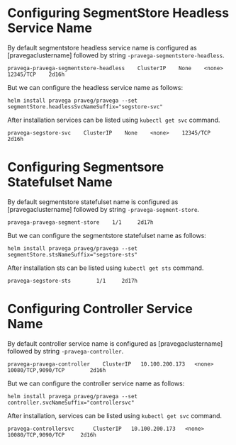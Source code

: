 # Configuring SegmentStore Headless Service Name

By default segmentstore headless service name is configured as [pravegaclustername] followed by string `-pravega-segmentstore-headless`.

```
pravega-pravega-segmentstore-headless    ClusterIP    None    <none>    12345/TCP    2d16h

```
But we can configure the headless service name as follows:

```
helm install pravega praveg/pravega --set segmentStore.headlessSvcNameSuffix="segstore-svc"
```

After installation services can be listed using `kubectl get svc` command.

```
pravega-segstore-svc    ClusterIP    None    <none>    12345/TCP    2d16h

```

# Configuring Segmentsore Statefulset Name

By default segmentstore statefulset name  is configured as [pravegaclustername] followed by string `-pravega-segment-store`.

```
pravega-pravega-segment-store    1/1     2d17h

```
But we can configure the segmentstore statefulset name  as follows:

```
helm install pravega praveg/pravega --set segmentStore.stsNameSuffix="segstore-sts"
```

After installation sts can be listed using `kubectl get sts` command.

```
pravega-segstore-sts        1/1     2d17h

```

# Configuring Controller Service Name

By default controller service name is configured as [pravegaclustername] followed by string `-pravega-controller`.

```
pravega-pravega-controller    ClusterIP   10.100.200.173   <none>        10080/TCP,9090/TCP        2d16h

```

But we can configure the controller service name as follows:

```
helm install pravega praveg/pravega --set controller.svcNameSuffix="controllersvc"
```

After installation, services can be listed using `kubectl get svc` command.

```
pravega-controllersvc      ClusterIP   10.100.200.173   <none>        10080/TCP,9090/TCP     2d16h

```
